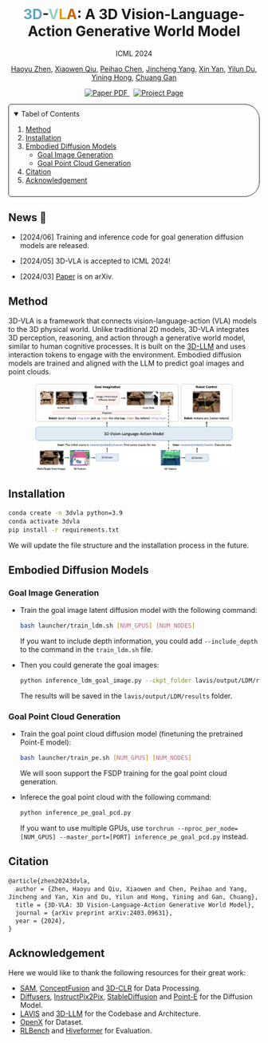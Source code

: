 <br/>
<p align="center">
  <h1 align="center"><a style="color:#61a5c2;">3D</a>-<a style="color:#94D2BD;">V</a><a style="color:#EE9B00;">L</a><a style="color:#CA6502;">A</a>: A 3D Vision-Language-Action Generative World Model</h1>
  <p align="center">
    ICML 2024
  </p>
  <p align="center">
    <a href="https://haoyuzhen.com">Haoyu Zhen</a>,
    <a href="">Xiaowen Qiu</a>,
    <a href="https://peihaochen.github.io">Peihao Chen</a>,
    <a href="https://github.com/Yang-Chincheng">Jincheng Yang</a>,
    <a href="https://cakeyan.github.io">Xin Yan</a>,
    <a href="https://yilundu.github.io">Yilun Du</a>,
    <a href="https://evelinehong.github.io">Yining Hong</a>,
    <a href="https://people.csail.mit.edu/ganchuang">Chuang Gan</a>
  </p>
  <p align="center">
    <a href="https://arxiv.org/abs/2403.09631">
      <img src='https://img.shields.io/badge/Paper-PDF-red?style=flat&logo=arXiv&logoColor=red' alt='Paper PDF'>
    </a>
    <a href='https://vis-www.cs.umass.edu/3dvla' style='padding-left: 0.5rem;'>
      <img src='https://img.shields.io/badge/Project-Page-blue?style=flat&logo=Google%20chrome&logoColor=blue' alt='Project Page'>
    </a>
  </p>
</p>

<!-- TABLE OF CONTENTS -->
<details open="open" style='padding: 10px; border-radius:5px 30px 30px 5px; border-style: solid; border-width: 1px;'>
  <summary>Tabel of Contents</summary>
  <ol>
    <li>
      <a href="#method">Method</a>
    </li>
    <li>
      <a href="#installation">Installation</a>
    </li>
    <li>
      <a href="#embodied-diffusion-models">Embodied Diffusion Models</a>
      <ul>
        <li><a href="#goal-image-generation">Goal Image Generation</a></li>
      </ul>
      <ul>
        <li><a href="#goal-point-cloud-generation">Goal Point Cloud Generation</a></li>
      </ul>
    </li>
    <li>
      <a href="#citation">Citation</a>
    </li>
    <li>
      <a href="#acknowledgement">Acknowledgement</a>
    </li>
  </ol>
</details>

## News 📢

- [2024/06] Training and inference code for goal generation diffusion models are released.

- [2024/05] 3D-VLA is accepted to ICML 2024!

- [2024/03] [Paper](https://arxiv.org/abs/2403.09631) is on arXiv.

## Method

3D-VLA is a framework that connects vision-language-action (VLA) models to the 3D physical world. Unlike traditional 2D models, 3D-VLA integrates 3D perception, reasoning, and action through a generative world model, similar to human cognitive processes. It is built on the [3D-LLM](https://vis-www.cs.umass.edu/3dllm/) and uses interaction tokens to engage with the environment. Embodied diffusion models are trained and aligned with the LLM to predict goal images and point clouds.

<p align="center">
    <img src="docs/method.png" alt="Logo" width="80%">
</p>

## Installation

```bash
conda create -n 3dvla python=3.9
conda activate 3dvla
pip install -r requirements.txt
```

We will update the file structure and the installation process in the future.

## Embodied Diffusion Models

### Goal Image Generation
- Train the goal image latent diffusion model with the following command:
  ```bash
  bash launcher/train_ldm.sh [NUM_GPUS] [NUM_NODES]
  ```
  If you want to include depth information, you could add `--include_depth` to the command in the `train_ldm.sh` file.

- Then you could generate the goal images:
  ```bash
  python inference_ldm_goal_image.py --ckpt_folder lavis/output/LDM/runs/pix2pix (--include_depth)
  ```
  The results will be saved in the `lavis/output/LDM/results` folder.

### Goal Point Cloud Generation
- Train the goal point cloud diffusion model (finetuning the pretrained Point-E model):
  ```bash
  bash launcher/train_pe.sh [NUM_GPUS] [NUM_NODES]
  ```
  We will soon support the FSDP training for the goal point cloud generation.

- Inferece the goal point cloud with the following command:
  ```bash
  python inference_pe_goal_pcd.py
  ```
  If you want to use multiple GPUs, use `torchrun --nproc_per_node=[NUM_GPUS] --master_port=[PORT] inference_pe_goal_pcd.py` instead.

## Citation
```
@article{zhen20243dvla,
  author = {Zhen, Haoyu and Qiu, Xiaowen and Chen, Peihao and Yang, Jincheng and Yan, Xin and Du, Yilun and Hong, Yining and Gan, Chuang},
  title = {3D-VLA: 3D Vision-Language-Action Generative World Model},
  journal = {arXiv preprint arXiv:2403.09631},
  year = {2024},
}
```

## Acknowledgement
Here we would like to thank the following resources for their great work:
- [SAM](https://github.com/facebookresearch/segment-anything), [ConceptFusion](https://github.com/concept-fusion/concept-fusion) and [3D-CLR](https://github.com/evelinehong/3D-CLR-Official) for Data Processing.
- [Diffusers](https://github.com/huggingface/diffusers), [InstructPix2Pix](https://github.com/timothybrooks/instruct-pix2pix), [StableDiffusion](https://github.com/Stability-AI/StableDiffusion) and [Point-E](https://github.com/openai/point-e) for the Diffusion Model.
- [LAVIS](https://github.com/salesforce/LAVIS) and [3D-LLM](https://github.com/UMass-Foundation-Model/3D-LLM) for the Codebase and Architecture.
- [OpenX](https://robotics-transformer-x.github.io) for Dataset.
- [RLBench](https://github.com/stepjam/RLBench) and [Hiveformer](https://github.com/vlc-robot/hiveformer) for Evaluation.